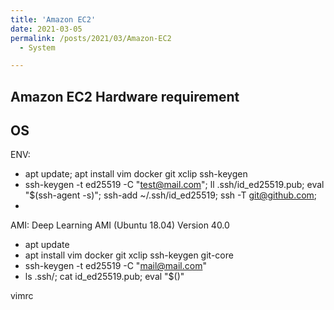 ```yaml
---
title: 'Amazon EC2'
date: 2021-03-05
permalink: /posts/2021/03/Amazon-EC2
  - System

---
```


Amazon EC2 
Hardware requirement
-----

OS
-----
ENV:
- apt update; apt install vim docker git xclip ssh-keygen
- ssh-keygen -t ed25519 -C "test@mail.com"; ll .ssh/id_ed25519.pub; eval "$(ssh-agent -s)"; ssh-add ~/.ssh/id_ed25519; ssh -T git@github.com; 
- 
AMI: Deep Learning AMI (Ubuntu 18.04) Version 40.0 
- apt update 
- apt install vim docker git xclip ssh-keygen git-core 
- ssh-keygen -t ed25519 -C "mail@mail.com" 
- ls .ssh/; cat id_ed25519.pub; eval "$()"
  
vimrc 
